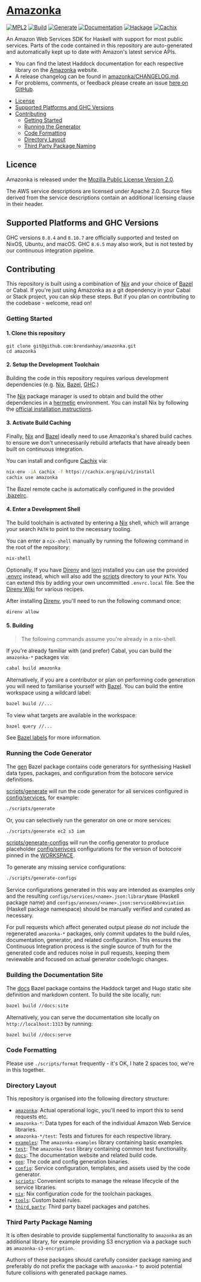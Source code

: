 # [Amazonka]

[![MPL2][license-badge]][license]
[![Build][build-badge]][actions]
[![Generate][generate-badge]][actions]
[![Documentation][documentation-badge]][actions]
[![Hackage][hackage-badge]][hackage]
[![Cachix][cachix-badge]][cachix]

[license]: https://opensource.org/licenses/MPL-2.0
[actions]: https://github.com/brendanhay/amazonka/actions
[license-badge]: https://img.shields.io/badge/license-MPL%202.0-blue.svg
[build-badge]: https://github.com/brendanhay/amazonka/workflows/build/badge.svg
[generate-badge]: https://github.com/brendanhay/amazonka/workflows/generate/badge.svg
[documentation-badge]: https://github.com/brendanhay/amazonka/workflows/documentation/badge.svg
[hackage]: http://hackage.haskell.org/package/amazonka
[hackage-badge]: https://img.shields.io/hackage/v/amazonka.svg
[cachix]: https://amazonka.cachix.org
[cachix-badge]: https://img.shields.io/badge/cachix-amazonka-purple.svg

[Amazonka]: https://www.brendanhay.nz/amazonka
[Nix]: https://nixos.org/nix/
[Bazel]: https://bazel.build
[Bazel labels]: https://docs.bazel.build/versions/4.1.0/build-ref.html#labels
[GHC]: https://www.haskell.org/ghc/
[Direnv]: https://direnv.net
[Direnv Wiki]: https://github.com/direnv/direnv/wiki
[Cachix]: https://docs.cachix.org/
[hermetic]: https://sre.google/sre-book/release-engineering/#hermetic-builds-nqslhnid
[lorri]: https://github.com/nix-community/lorri

An Amazon Web Services SDK for Haskell with support for most public services. Parts of the code contained in this repository are auto-generated and automatically kept up to date with Amazon's latest service APIs.

* You can find the latest Haddock documentation for each respective library on the [Amazonka] website.
* A release changelog can be found in [amazonka/CHANGELOG.md](amazonka/CHANGELOG.md).
* For problems, comments, or feedback please create an issue [here on GitHub](https://github.com/brendanhay/amazonka/issues).

- [License](#license)
- [Supported Platforms and GHC Versions](#supported-platforms-and-ghc-versions)
- [Contributing](#contributing)
    - [Getting Started](#getting-started)
    - [Running the Generator](#running-the-generator)
    - [Code Formatting](#code-formatting)
    - [Directory Layout](#directory-layout)
    - [Third Party Package Naming](#third-party-package-naming)

## Licence

Amazonka is released under the [Mozilla Public License Version 2.0](http://www.mozilla.org/MPL/).

The AWS service descriptions are licensed under Apache 2.0. Source files derived from the service descriptions contain an additional licensing clause in their header.

## Supported Platforms and GHC Versions

GHC versions `8.8.4` and `8.10.7` are officially supported and tested on NixOS, Ubuntu, and macOS. GHC `8.6.5` may also work, but is not tested by our continuous integration pipeline.

## Contributing

This repository is built using a combination of [Nix] and your choice of [Bazel] or Cabal. If you're just using Amazonka as a git dependency in your Cabal or Stack project, you can skip these steps. But if you plan on contributing to the codebase - welcome, read on!

### Getting Started

#### 1. Clone this repository

```
git clone git@github.com:brendanhay/amazonka.git
cd amazonka
```

#### 2. Setup the Development Toolchain

Building the code in this repository requires various development dependencies (e.g. [Nix], [Bazel], [GHC].)

The [Nix] package manager is used to obtain and build the other dependencies in a [hermetic] environment. You can install Nix by following the [official installation instructions](https://nixos.org/guides/install-nix.html).

#### 3. Activate Build Caching

Finally, [Nix] and [Bazel] ideally need to use Amazonka's shared build caches to ensure we don't unnecessarily rebuild artefacts that have already been built on continuous integration.

You can install and configure [Cachix] via:

```bash
nix-env -iA cachix -f https://cachix.org/api/v1/install
cachix use amazonka
```

The Bazel remote cache is automatically configured in the provided [.bazelrc](.bazelrc).

#### 4. Enter a Development Shell

The build toolchain is activated by entering a [Nix] shell, which will arrange your search `PATH` to point to the necessary tooling.

You can enter a `nix-shell` manually by running the following command in the root of the repository:

```bash
nix-shell
```

Optionally, If you have [Direnv] and [lorri] installed you can use the provided [.envrc](.envrc) instead, which will also add the [scripts](scripts) directory to your `PATH`. You can extend this by adding your own uncommitted `.envrc.local` file. See the [Direnv Wiki] for various recipes.

After installing [Direnv], you'll need to run the following command once:

```bash
direnv allow
```

#### 5. Building

> The following commands assume you're already in a nix-shell.

If you're already familiar with (and prefer) Cabal, you can build the `amazonka-*` packages via:

```bash
cabal build amazonka
```

Alternatively, if you are a contributor or plan on performing code generation you will need to familiarise yourself with [Bazel]. You can build the entire workspace using a wildcard label:

```bash
bazel build //...
```

To view what targets are available in the workspace:

```bash
bazel query //...
```

See [Bazel labels] for more information.

### Running the Code Generator

The [gen](gen) Bazel package contains code generators for synthesising Haskell data types, packages, and configuration from the botocore service definitions.

[scripts/generate](scripts/generate) will run the code generator for all services configured in [config/services](config/services), for example:

```bash
./scripts/generate
```

Or, you can selectively run the generator on one or more services:

```bash
./scripts/generate ec2 s3 iam
```

[scripts/generate-configs](scripts/generate-configs) will run the config generator to produce placeholder [config/serivces](config/services) configurations for the version of botocore pinned in the [WORKSPACE](WORKSPACE).

To generate any missing service configurations:

```bash
./scripts/generate-configs
```

Service configurations generated in this way are intended as examples only and the resulting `configs/services/<name>.json:libraryName` (Haskell package name) and `configs/annexes/<name>.json:serviceAbbreviation` (Haskell package namespace) should be manually verified and curated as necessary.

For pull requests which affect generated output please _do not include_ the regenerated `amazonka-*` packages, only commit updates to the build rules, documentation, generator, and related configuration. This ensures the Continuous Integration process is the single source of truth for the generated code and reduces noise in pull requests, keeping them reviewable and focused on actual generator code/logic changes.

### Building the Documentation Site

The [docs](docs) Bazel package contains the Haddock target and Hugo static site definition and markdown content. To build the site locally, run:

```bash
bazel build //docs:site
```

Alternatively, you can serve the documentation site locally on `http://localhost:1313` by running:

```bash
bazel build //docs:serve
```

### Code Formatting

Please use `./scripts/format` frequently - it's OK, I hate 2 spaces too, we're in this together.

### Directory Layout

This repository is organised into the following directory structure:

* [`amazonka`](amazonka): Actual operational logic, you'll need to import this to send requests etc.
* `amazonka-*`: Data types for each of the individual Amazon Web Service libraries.
* `amazonka-*/test`: Tests and fixtures for each respective library.
* [`examples`](examples): The `amazonka-examples` library containing basic examples.
* [`test`](test): The `amazonka-test` library containing common test functionality.
* [`docs`](docs): The documentation website and related build code.
* [`gen`](gen): The code and config generation binaries.
* [`config`](config): Service configuration, templates, and assets used by the code generator.
* [`scripts`](scripts): Convenient scripts to manage the release lifecycle of the service libraries.
* [`nix`](nix): Nix configuration code for the toolchain packages.
* [`tools`](tools): Custom bazel rules.
* [`third_party`](third_party): Third party bazel packages and patches.

### Third Party Package Naming

It is often desirable to provide supplemental functionality to `amazonka` as an additional library, for example providing S3 encryption via a package such as `amazonka-s3-encryption`.

Authors of these packages should carefully consider package naming and preferably do not prefix the package with `amazonka-*` to avoid potential future collisions with generated package names.
